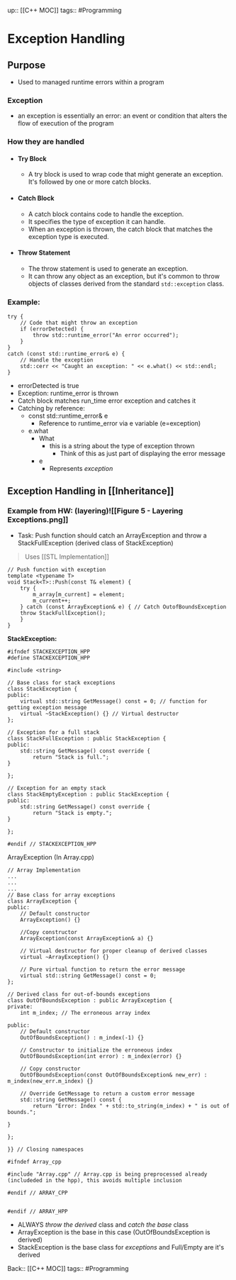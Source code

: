 up:: [[C++ MOC]]
tags:: #Programming 
# Exception Handling
## Purpose
- Used to managed runtime errors within a program
### Exception
- an exception is essentially an error: an event or condition that alters the flow of execution of the program
### How they are handled
- #### Try Block
	- A try block is used to wrap code that might generate an exception. It's followed by one or more catch blocks.
- #### Catch Block
	- A catch block contains code to handle the exception. 
	- It specifies the type of exception it can handle. 
	- When an exception is thrown, the catch block that matches the exception type is executed.
- #### Throw Statement
	- The throw statement is used to generate an exception. 
	- It can throw any object as an exception, but it's common to throw objects of classes derived from the standard `std::exception` class.
### Example:
```
try {
    // Code that might throw an exception
    if (errorDetected) {
        throw std::runtime_error("An error occurred");
    }
}
catch (const std::runtime_error& e) {
    // Handle the exception
    std::cerr << "Caught an exception: " << e.what() << std::endl;
}
```
- errorDetected is true
- Exception: runtime_error is thrown
- Catch block matches run_time error exception and catches it
- Catching by reference:
	- const std::runtime_error& e
		- Reference to runtime_error via e variable (e=exception)
	- e.what 
		- What
			- this is a string about the type of exception thrown
				- Think of this as just part of displaying the error message
		- e
			- Represents *exception*
## Exception Handling in [[Inheritance]]
### Example from HW: (layering)![[Figure 5 - Layering Exceptions.png]]
- Task: Push function should catch an ArrayException and throw a StackFullException (derived class of StackException)

> Uses [[STL Implementation]]
```
// Push function with exception
template <typename T>
void Stack<T>::Push(const T& element) {
	try {
		m_array[m_current] = element;
		m_current++;
	} catch (const ArrayException& e) { // Catch OutofBoundsException
	throw StackFullException();
	}
}
```

**StackException:**

```
#ifndef STACKEXCEPTION_HPP
#define STACKEXCEPTION_HPP
  
#include <string>

// Base class for stack exceptions
class StackException {
public:
	virtual std::string GetMessage() const = 0; // function for getting exception message
	virtual ~StackException() {} // Virtual destructor
};

// Exception for a full stack
class StackFullException : public StackException {
public:
	std::string GetMessage() const override {
		return "Stack is full.";
}

};

// Exception for an empty stack
class StackEmptyException : public StackException {
public:
	std::string GetMessage() const override {
		return "Stack is empty.";
}

};

#endif // STACKEXCEPTION_HPP
```

ArrayException (In Array.cpp)

```
// Array Implementation
...
...
...
// Base class for array exceptions
class ArrayException {
public:
	// Default constructor
	ArrayException() {}
	
	//Copy constructor
	ArrayException(const ArrayException& a) {}
	
	// Virtual destructor for proper cleanup of derived classes
	virtual ~ArrayException() {}
	
	// Pure virtual function to return the error message
	virtual std::string GetMessage() const = 0;
};

// Derived class for out-of-bounds exceptions
class OutOfBoundsException : public ArrayException {
private:
	int m_index; // The erroneous array index

public:
	// Default constructor
	OutOfBoundsException() : m_index(-1) {}

	// Constructor to initialize the erroneous index
	OutOfBoundsException(int error) : m_index(error) {}

	// Copy constructor
	OutOfBoundsException(const OutOfBoundsException& new_err) : m_index(new_err.m_index) {}

	// Override GetMessage to return a custom error message
	std::string GetMessage() const {
		return "Error: Index " + std::to_string(m_index) + " is out of bounds.";

}

};

}} // Closing namespaces

#ifndef Array_cpp

#include "Array.cpp" // Array.cpp is being preprocessed already (includeded in the hpp), this avoids multiple inclusion

#endif // ARRAY_CPP
  

#endif // ARRAY_HPP
```

- ALWAYS *throw the derived* class and *catch the base* class
- ArrayException is the base in this case (OutOfBoundsException is derived)
- StackException is the base class for *exceptions* and Full/Empty are it's derived



Back:: [[C++ MOC]]
tags:: #Programming 